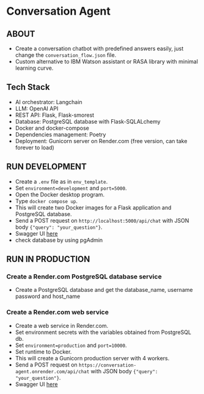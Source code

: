 # Conversation Agent
## ABOUT
- Create a conversation chatbot with predefined answers easily, just change the `conversation_flow.json` file.
- Custom alternative to IBM Watson assistant or RASA library with minimal learning curve.
  
## Tech Stack
- AI orchestrator: Langchain
- LLM: OpenAI API
- REST API: Flask, Flask-smorest
- Database: PostgreSQL database with Flask-SQLALchemy
- Docker and docker-compose 
- Dependencies management: Poetry
- Deployment: Gunicorn server on Render.com (free version, can take forever to load)

## RUN DEVELOPMENT
- Create a `.env` file as in `env_template`.
- Set `environment=development` and `port=5000`.
- Open the Docker desktop program.
- Type `docker compose up`.
- This will create two Docker images for a Flask application and PostgreSQL database.
- Send a POST request on `http://localhost:5000/api/chat` with JSON body `{"query": "your_question"}`.
- Swagger UI [here](http://localhost:5000/swagger-ui)
- check database by using pgAdmin

## RUN IN PRODUCTION
### Create a Render.com PostgreSQL database service
- Create a PostgreSQL database and get the database_name, username password and host_name

### Create a Render.com web service
- Create a web service in Render.com.
- Set environment secrets with the variables obtained from PostgreSQL db.
- Set `environment=production` and `port=10000`.
- Set runtime to Docker.
- This will create a Gunicorn production server with 4 workers.
- Send a POST request on `https://conversation-agent.onrender.com/api/chat` with JSON body `{"query": "your_question"}`.
- Swagger UI [here](https://conversation-agent.onrender.com/swagger-ui)
